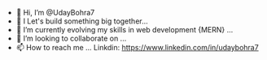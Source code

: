 - 👋 Hi, I’m @UdayBohra7
- 👀 I Let's build something big together...
- 🌱 I’m currently evolving my skills in web development {MERN} ...
- 💞️ I’m looking to collaborate on ...
- 📫 How to reach me ...
Linkdin: https://www.linkedin.com/in/udaybohra7
<!---
UdayBohra7/UdayBohra7 is a ✨ special ✨ repository because its `README.md` (this file) appears on your GitHub profile.
You can click the Preview link to take a look at your changes.
--->
